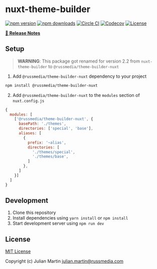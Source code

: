 # nuxt-theme-builder

[![npm version][npm-version-src]][npm-version-href]
[![npm downloads][npm-downloads-src]][npm-downloads-href]
[![Circle CI][circle-ci-src]][circle-ci-href]
[![Codecov][codecov-src]][codecov-href]
[![License][license-src]][license-href]

>

[📖 **Release Notes**](./CHANGELOG.md)

## Setup

> **WARNING**: This package got renamed for version 2.2 from `nuxt-theme-builder` to `@russmedia/theme-builder-nuxt`

1. Add `@russmedia/theme-builder-nuxt` dependency to your project

```bash
npm install @russmedia/theme-builder-nuxt
```

2. Add `@russmedia/theme-builder-nuxt` to the `modules` section of `nuxt.config.js`

```js
{
  modules: [
    ['@russmedia/theme-builder-nuxt', {
      basePath: './themes',
      directories: ['special', 'base'],
      aliases: [
        {
          prefix: '~alias',
          directories: [
            './themes/special',
            './themes/base',
          ]
        },
      ]
    }]
  ]
}
```

## Development

1. Clone this repository
2. Install dependencies using `yarn install` or `npm install`
3. Start development server using `npm run dev`

## License

[MIT License](./LICENSE)

Copyright (c) Julian Martin <julian.martin@russmedia.com>

<!-- Badges -->
[npm-version-src]: https://img.shields.io/npm/v/@russmedia/theme-builder-nuxt/latest.svg?style=flat-square
[npm-version-href]: https://npmjs.com/package/@russmedia/theme-builder-nuxt

[npm-downloads-src]: https://img.shields.io/npm/dt/@russmedia/theme-builder-nuxt.svg?style=flat-square
[npm-downloads-href]: https://npmjs.com/package/@russmedia/theme-builder-nuxt

[circle-ci-src]: https://img.shields.io/circleci/project/github/russmediadigital/nuxt-theme-builder.svg?style=flat-square
[circle-ci-href]: https://circleci.com/gh/russmediadigital/nuxt-theme-builder

[codecov-src]: https://img.shields.io/codecov/c/github/russmediadigital/nuxt-theme-builder.svg?style=flat-square
[codecov-href]: https://codecov.io/gh/russmediadigital/nuxt-theme-builder

[license-src]: https://img.shields.io/npm/l/@russmedia/theme-builder-nuxt.svg?style=flat-square
[license-href]: https://npmjs.com/package/@russmedia/theme-builder-nuxt
